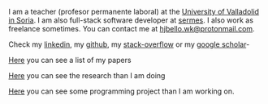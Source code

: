 


I am a teacher (profesor permanente laboral) at the [University of Valladolid in Soria](https://campusdesoria.uva.es/). I am also full-stack software developer at [sermes](https://www.sermescro.com/?page_id=1121&lang=en). I also work as freelance sometimes. You can contact me at hjbello.wk@protonmail.com.

Check my [linkedin](https://es.linkedin.com/in/hugo-j-bello-5b4650120), my [github](https://github.com/HugoJBello), my [stack-overflow](https://stackoverflow.com/users/7041393/hjbello) or my [google scholar](https://scholar.google.es/citations?user=JpjgRzsAAAAJ&hl=en)-


[Here](/posts/papers.en) you can see a list of my papers

[Here](/posts/research.en) you can see the research than I am doing

[Here](/posts/cool_projects.en) you can see some programming project than I am working on.

